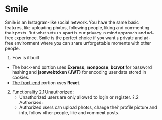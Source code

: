 # Smile

Smile is an Instagram-like social network. You have the same basic features, like uploading photos, following people, liking and commenting their posts. But what sets us apart is our privacy in mind approach and ad-free experience. Smile is the perfect choice if you want a private and ad-free environment where you can share unforgettable moments with other people.

1. How is it built
* [The back-end](./REST-API) portion uses **Express**, **mongoose**, **bcrypt** for password hashing and **jsonwebtoken (JWT)** for encoding user data stored in cookies.
* [The front-end](./smile) portion uses **React**.

2. Functionality
    2.1 Unauthorized:
    * Unauthorized users are only allowed to login or register.
    2.2 Authorized:
    * Authorized users can upload photos, change their profile picture and info, follow other people, like and comment posts.